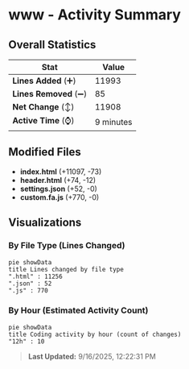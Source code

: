 # www - Activity Summary 

## Overall Statistics

| Stat                   | Value                                                             |
| ---------------------- | ----------------------------------------------------------------- |
| **Lines Added** (➕)   | 11993                                          |
| **Lines Removed** (➖) | 85                                        |
| **Net Change** (↕)    | 11908                |
| **Active Time** (⌚)   | 9 minutes |


## Modified Files
- **index.html** (+11097, -73)
- **header.html** (+74, -12)
- **settings.json** (+52, -0)
- **custom.fa.js** (+770, -0)

## Visualizations

### By File Type (Lines Changed)

```mermaid
pie showData
title Lines changed by file type
".html" : 11256
".json" : 52
".js" : 770
```

### By Hour (Estimated Activity Count)

```mermaid
pie showData
title Coding activity by hour (count of changes)
"12h" : 10
```


> **Last Updated:** 9/16/2025, 12:22:31 PM